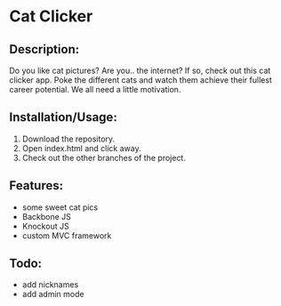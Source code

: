 # Cat Clicker

## Description:
Do you like cat pictures? Are you.. the internet? If so, check out this cat clicker app. Poke the different cats and watch them achieve their fullest career potential. We all need a little motivation.

## Installation/Usage:
1. Download the repository.
2. Open index.html and click away.
3. Check out the other branches of the project.

## Features:
- some sweet cat pics
- Backbone JS
- Knockout JS
- custom MVC framework

## Todo:
- add nicknames
- add admin mode